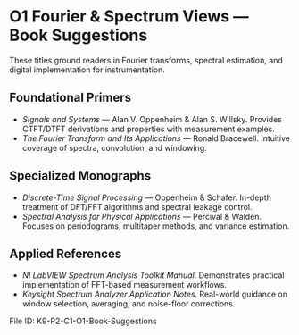 # O1 Fourier & Spectrum Views — Book Suggestions

These titles ground readers in Fourier transforms, spectral estimation, and digital implementation for instrumentation.

## Foundational Primers
- *Signals and Systems* — Alan V. Oppenheim & Alan S. Willsky. Provides CTFT/DTFT derivations and properties with measurement examples.
- *The Fourier Transform and Its Applications* — Ronald Bracewell. Intuitive coverage of spectra, convolution, and windowing.

## Specialized Monographs
- *Discrete-Time Signal Processing* — Oppenheim & Schafer. In-depth treatment of DFT/FFT algorithms and spectral leakage control.
- *Spectral Analysis for Physical Applications* — Percival & Walden. Focuses on periodograms, multitaper methods, and variance estimation.

## Applied References
- *NI LabVIEW Spectrum Analysis Toolkit Manual*. Demonstrates practical implementation of FFT-based measurement workflows.
- *Keysight Spectrum Analyzer Application Notes*. Real-world guidance on window selection, averaging, and noise-floor corrections.

File ID: K9-P2-C1-O1-Book-Suggestions
